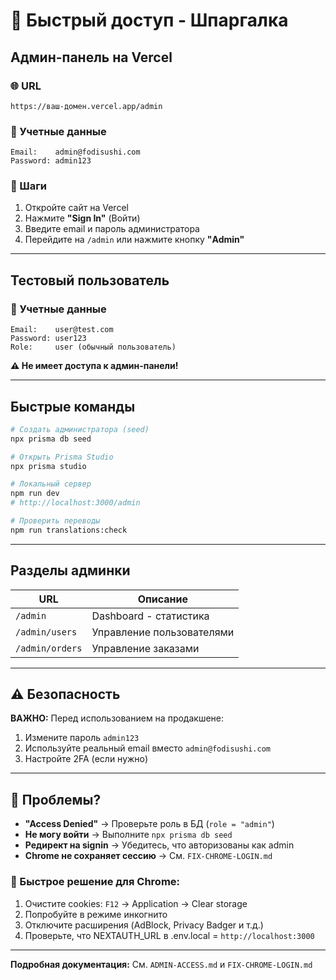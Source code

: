 # 🔑 Быстрый доступ - Шпаргалка

## Админ-панель на Vercel

### 🌐 URL
```
https://ваш-домен.vercel.app/admin
```

### 👤 Учетные данные
```
Email:    admin@fodisushi.com
Password: admin123
```

### 📍 Шаги
1. Откройте сайт на Vercel
2. Нажмите **"Sign In"** (Войти)
3. Введите email и пароль администратора
4. Перейдите на `/admin` или нажмите кнопку **"Admin"**

---

## Тестовый пользователь

### 👤 Учетные данные
```
Email:    user@test.com
Password: user123
Role:     user (обычный пользователь)
```

**⚠️ Не имеет доступа к админ-панели!**

---

## Быстрые команды

```bash
# Создать администратора (seed)
npx prisma db seed

# Открыть Prisma Studio
npx prisma studio

# Локальный сервер
npm run dev
# http://localhost:3000/admin

# Проверить переводы
npm run translations:check
```

---

## Разделы админки

| URL | Описание |
|-----|----------|
| `/admin` | Dashboard - статистика |
| `/admin/users` | Управление пользователями |
| `/admin/orders` | Управление заказами |

---

## ⚠️ Безопасность

**ВАЖНО:** Перед использованием на продакшене:

1. Измените пароль `admin123`
2. Используйте реальный email вместо `admin@fodisushi.com`
3. Настройте 2FA (если нужно)

---

## 🐛 Проблемы?

- **"Access Denied"** → Проверьте роль в БД (`role = "admin"`)
- **Не могу войти** → Выполните `npx prisma db seed`
- **Редирект на signin** → Убедитесь, что авторизованы как admin
- **Chrome не сохраняет сессию** → См. `FIX-CHROME-LOGIN.md`

### 🔧 Быстрое решение для Chrome:
1. Очистите cookies: `F12` → Application → Clear storage
2. Попробуйте в режиме инкогнито
3. Отключите расширения (AdBlock, Privacy Badger и т.д.)
4. Проверьте, что NEXTAUTH_URL в .env.local = `http://localhost:3000`

---

**Подробная документация:** См. `ADMIN-ACCESS.md` и `FIX-CHROME-LOGIN.md`
